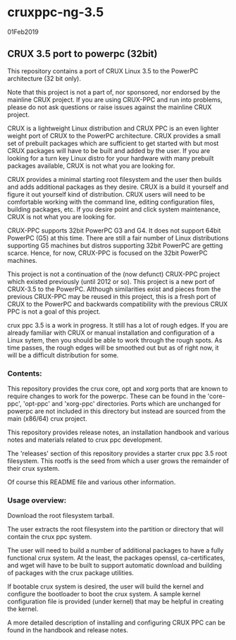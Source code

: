 # cruxppc-ng-3.5

01Feb2019

## CRUX 3.5 port to powerpc (32bit)

  This repository contains a port of CRUX Linux 3.5 to the PowerPC architecture (32 bit only).   

  Note that this project is not a part of, nor sponsored, nor endorsed by the 
mainline CRUX project.  If you are using CRUX-PPC and run into problems, please do not ask questions or raise issues against the mainline CRUX project.  

  CRUX is a lightweight Linux distribution and CRUX PPC is an even lighter weight port of CRUX to the PowerPC architecture.   CRUX provides 
  a small set of prebuilt packages which are sufficient to get started with but most CRUX packages will have to be built and added by the user.   If you are 
  looking for a turn key Linux distro for your hardware with many prebuilt packages available, CRUX is not what you are looking for.   
  
  CRUX provides a minimal starting root filesystem and the user then builds and adds additional packages as they desire.   CRUX is a build it yourself and 
  figure it out yourself kind of distribution.   CRUX users will need to be comfortable working with the command line, editing configuration files,
  building packages, etc.   If you desire point and click system maintenance, CRUX is not what you are looking for.

  CRUX-PPC supports 32bit PowerPC G3 and G4.   It does not support 64bit PowerPC (G5) at this time.   There are still a fair number of Linux distributions supporting G5 machines but distros supporting 32bit PowerPC are getting scarce.  Hence, for now, CRUX-PPC is focused on the 32bit PowerPC machines.

  This project is not a continuation of the (now defunct) CRUX-PPC project which existed previously (until 2012 or so).   This project is a 
  new port of CRUX-3.5 to the PowerPC.  Although similarities exist and pieces from the previous CRUX-PPC may be reused in this project, this is a
  fresh port of CRUX to the PowerPC and backwards compatibility with the previous CRUX PPC is not a goal of this project.

  crux ppc 3.5 is a work in progress.  It still has a lot of rough edges.
If you are already familiar with CRUX or manual installation and configuration
of a Linux sytem, then you should be able to work through the rough spots.
As time passes, the rough edges will be smoothed out but as of right now,
it will be a difficult distribution for some.


### Contents:

  This repository provides the crux core, opt and xorg ports that are
known to require changes to work for the powerpc.  These can be found 
in the 'core-ppc', 'opt-ppc' and 'xorg-ppc' directories.  Ports which
are unchanged for powerpc are not included in this directory but instead
are sourced from the main (x86/64) crux project.

  This repository provides release notes, an installation handbook
and various notes and materials related to crux ppc development.

  The 'releases' section of this repository provides a starter 
crux ppc 3.5 root filesystem.  This rootfs is the seed from which a user
grows the remainder of their crux system.

  Of course this README file and various other information.


### Usage overview:

  Download the root filesystem tarball.   

  The user extracts the root filesystem into the partition or directory 
  that will contain the crux ppc system.

  The user will need to build a number of additional packages to have 
  a fully functional crux system.   At the least, the packages openssl,
  ca-certificates, and wget will have to be built to support automatic
  download and building of packages with the crux package utilities.

  If bootable crux system is desired, the user will build the kernel 
  and configure the bootloader to boot the crux system.   A sample 
  kernel configuration file is provided (under kernel) that may be 
  helpful in creating the kernel.

  A more detailed description of installing and configuring CRUX PPC can be
  found in the handbook and release notes.
